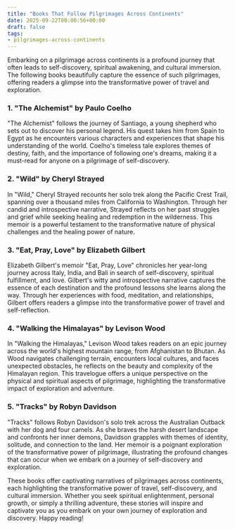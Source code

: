 ```yaml
---
title: "Books That Follow Pilgrimages Across Continents"
date: 2025-09-22T00:00:56+00:00
draft: false
tags:
- pilgrimages-across-continents
---
```


Embarking on a pilgrimage across continents is a profound journey that often leads to self-discovery, spiritual awakening, and cultural immersion. The following books beautifully capture the essence of such pilgrimages, offering readers a glimpse into the transformative power of travel and exploration.

### 1. "The Alchemist" by Paulo Coelho

"The Alchemist" follows the journey of Santiago, a young shepherd who sets out to discover his personal legend. His quest takes him from Spain to Egypt as he encounters various characters and experiences that shape his understanding of the world. Coelho's timeless tale explores themes of destiny, faith, and the importance of following one's dreams, making it a must-read for anyone on a pilgrimage of self-discovery.

### 2. "Wild" by Cheryl Strayed

In "Wild," Cheryl Strayed recounts her solo trek along the Pacific Crest Trail, spanning over a thousand miles from California to Washington. Through her candid and introspective narrative, Strayed reflects on her past struggles and grief while seeking healing and redemption in the wilderness. This memoir is a powerful testament to the transformative nature of physical challenges and the healing power of nature.

### 3. "Eat, Pray, Love" by Elizabeth Gilbert

Elizabeth Gilbert's memoir "Eat, Pray, Love" chronicles her year-long journey across Italy, India, and Bali in search of self-discovery, spiritual fulfillment, and love. Gilbert's witty and introspective narrative captures the essence of each destination and the profound lessons she learns along the way. Through her experiences with food, meditation, and relationships, Gilbert offers readers a glimpse into the transformative power of travel and self-reflection.

### 4. "Walking the Himalayas" by Levison Wood

In "Walking the Himalayas," Levison Wood takes readers on an epic journey across the world's highest mountain range, from Afghanistan to Bhutan. As Wood navigates challenging terrain, encounters local cultures, and faces unexpected obstacles, he reflects on the beauty and complexity of the Himalayan region. This travelogue offers a unique perspective on the physical and spiritual aspects of pilgrimage, highlighting the transformative impact of exploration and adventure.

### 5. "Tracks" by Robyn Davidson

"Tracks" follows Robyn Davidson's solo trek across the Australian Outback with her dog and four camels. As she braves the harsh desert landscape and confronts her inner demons, Davidson grapples with themes of identity, solitude, and connection to the land. Her memoir is a poignant exploration of the transformative power of pilgrimage, illustrating the profound changes that can occur when we embark on a journey of self-discovery and exploration.

These books offer captivating narratives of pilgrimages across continents, each highlighting the transformative power of travel, self-discovery, and cultural immersion. Whether you seek spiritual enlightenment, personal growth, or simply a thrilling adventure, these stories will inspire and captivate you as you embark on your own journey of exploration and discovery. Happy reading!